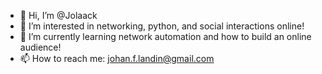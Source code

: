 - 👋 Hi, I’m @Jolaack
- 👀 I’m interested in networking, python, and social interactions online!
- 🌱 I’m currently learning network automation and how to build an online audience!
- 📫 How to reach me: johan.f.landin@gmail.com

<!---
Jolaack/Jolaack is a ✨ special ✨ repository because its `README.md` (this file) appears on your GitHub profile.
You can click the Preview link to take a look at your changes.
--->
